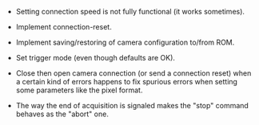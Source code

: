 * Setting connection speed is not fully functional (it works sometimes).

* Implement connection-reset.

* Implement saving/restoring of camera configuration to/from ROM.

* Set trigger mode (even though defaults are OK).

* Close then open camera connection (or send a connection reset) when
  a certain kind of errors happens to fix spurious errors when setting
  some parameters like the pixel format.

* The way the end of acquisition is signaled makes the "stop" command behaves
  as the "abort" one.
